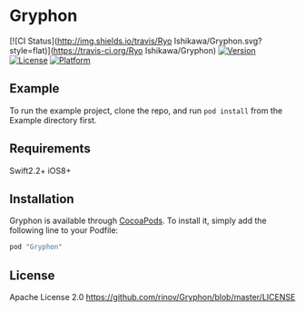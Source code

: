 # Gryphon

[![CI Status](http://img.shields.io/travis/Ryo Ishikawa/Gryphon.svg?style=flat)](https://travis-ci.org/Ryo Ishikawa/Gryphon)
[![Version](https://img.shields.io/cocoapods/v/Gryphon.svg?style=flat)](http://cocoapods.org/pods/Gryphon)
[![License](https://img.shields.io/cocoapods/l/Gryphon.svg?style=flat)](http://cocoapods.org/pods/Gryphon)
[![Platform](https://img.shields.io/cocoapods/p/Gryphon.svg?style=flat)](http://cocoapods.org/pods/Gryphon)

## Example

To run the example project, clone the repo, and run `pod install` from the Example directory first.

## Requirements

Swift2.2+
iOS8+

## Installation

Gryphon is available through [CocoaPods](http://cocoapods.org). To install
it, simply add the following line to your Podfile:

```ruby
pod "Gryphon"
```

## License

Apache License 2.0
https://github.com/rinov/Gryphon/blob/master/LICENSE
